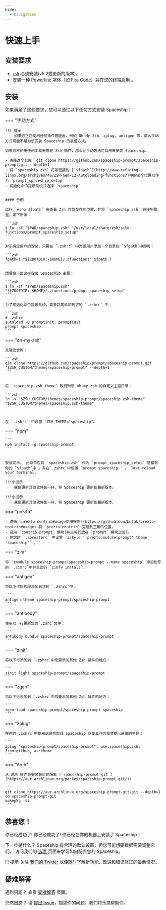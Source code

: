 ```yaml
---
hide:
  - navigation
---
```


# 快速上手

## 安装要求

- [`zsh`](http://www.zsh.org/) 必须安装(v5.2或更新的版本)。
- 安装一种 [Powerline 字体](https://github.com/powerline/fonts)（如 [Fira Code](https://github.com/tonsky/FiraCode)）并在您的终端启用 。

## 安装

如果满足了这些要求，您可以通过以下任何方式安装 Spaceship：

=== "手动方式"

    !!! 提示
        如果你正在使用任何插件管理器，例如 Oh-My-Zsh, zplug, antigen 等，那么手动方式可能不是为您安装 Spaceship 的最佳方式。
    
    如果您不使用任何工具来管理 Zsh 插件，那么此手动方法可以用来安装 Spaceship。

    - 克隆这个仓库 `git clone https://github.com/spaceship-prompt/spaceship-prompt.git --depth=1`
    - 将 `spaceship.zsh` 符号链接到 [`$fpath`](http://www.refining-linux.org/archives/46/ZSH-Gem-12-Autoloading-functions/)中的某个位置以作为 `prompt_spaceship_setup`
    - 初始化命令提示系统并选择 `spaceship`


    #### 示例

    运行 `echo $fpath` 来查看 Zsh 可能存在的位置，并将 `spaceship.zsh` 链接到那里，如下所示：

    ```zsh
    $ ln -sf "$PWD/spaceship.zsh" "/usr/local/share/zsh/site-functions/prompt_spaceship_setup"
    ```

    对于特定用户的安装，只需在 `.zshrc` 中为该用户添加一个目录到 `$fpath`中即可：

    ```zsh
    fpath=( "${ZDOTDIR:-$HOME}/.zfunctions" $fpath )
    ```

    然后像下面这样安装 Spaceship 主题：

    ```zsh
    $ ln -sf "$PWD/spaceship.zsh" "${ZDOTDIR:-$HOME}/.zfunctions/prompt_spaceship_setup"
    ```

    为了初始化命令提示系统，需要将其添加到您的 `.zshrc` 中：

    ```zsh
    # .zshrc
    autoload -U promptinit; promptinit
    prompt spaceship
    ```

=== "oh-my-zsh"

    克隆此仓库：

    ```zsh
    git clone https://github.com/spaceship-prompt/spaceship-prompt.git "$ZSH_CUSTOM/themes/spaceship-prompt" --depth=1
    ```


    将 `spaceship.zsh-theme` 软链到您 oh-my-zsh 的自定义主题目录：

    ```zsh
    ln -s "$ZSH_CUSTOM/themes/spaceship-prompt/spaceship.zsh-theme" "$ZSH_CUSTOM/themes/spaceship.zsh-theme"
    ```


    在 `.zshrc` 中设置 `ZSH_THEME="spaceship"。

=== "npm"

    ```
    npm install -g spaceship-prompt
    ```


    安装完毕。 此命令应将 `spaceship.zsh` 作为 `prompt_spaceship_setup` 链接到你的 `$fpath`中 ，并在`.zshrc`中设置 `prompt spaceship ` 。 Just reload your terminal.
    
    !!!小提示
        就像更新其他软件包一样，将 Spaceship 更新到最新版本。
    
    !!!小提示
        就像更新其他软件包一样，将 Spaceship 更新到最新版本。

=== "prezto"

    - 遵循 [prezto-contrib#usage使用守则](https://github.com/belak/prezto-contrib#usage) 将 `prezto-contrib` 克隆到正确的位置。
    - 启用 `contrib-prompt` 模块(并且将其放在 `prompt` 模块之前)。
    - 在您的 `.zpreztorc` 中设置 `zstyle ':prezto:module:prompt' theme 'spaceship'` 。

=== "zim"

    将 `zmodule spaceship-prompt/spaceship-prompt --name spaceship` 添加到您的 `.zimrc`中并且运行 `zimfw install`.

=== "antigen"

    将以下代码片段添加到您的 `.zshrc`中:

    ```
    antigen theme spaceship-prompt/spaceship-prompt
    ```

=== "antibody"

    使用以下行更新您的`.zshc`文件：

    ```
    antibody bundle spaceship-prompt/spaceship-prompt
    ```

=== "zinit"

    将以下行添加到 `.zshrc`中您要添加其他 Zsh 插件的地方：

    ```
    zinit light spaceship-prompt/spaceship-prompt
    ```

=== "zgen"

    将以下行添加到 `.zshrc`中您要添加其他 Zsh 插件的地方：

    ```
    zgen load spaceship-prompt/spaceship-prompt spaceship
    ```

=== "zplug"

    在你的`.zshrc`中使用此命令加载 Spaceship 以使其作为命令提示系统的主题：

    ```
    zplug "spaceship-prompt/spaceship-prompt", use:spaceship.zsh, from:github, as:theme
    ```

=== "Arch"

    从 AUR 软件源安装最近的版本 [`spaceship-prompt-git`](https://aur.archlinux.org/packes/spaceship-prompt-git/):

    ```
    git clone https://aur.archlinux.org/spaceship-prompt-git.git --depth=1
    cd spaceship-prompt-git
    makepkg -si
    ```

## 恭喜您！

你已经成功了! 你已经成功了! 你已经在你的机器上安装了 Spaceship！

下一步是什么？ Spaceship 有合理的默认设置，但您可能想要根据需要调整它们。 访问我们的 [选项](./options.md) 页面来学习如何配置您的 Spaceship。

<!-- prettier-ignore -->
!!! 提示 关注 [我们的 Twitter](//twitter.com/SpaceshipPrompt) 以便随时了解新功能、改进和错误修正的最新情况。

## 疑难解答

遇到问题？ 查看 [疑难解答](./troubleshooting.md) 页面。

仍然困惑？ 请 [提出 issue](https://github.com/spaceship-prompt/spaceship-prompt/issues/new/choose)，描述你的问题，我们将乐意帮助你。
